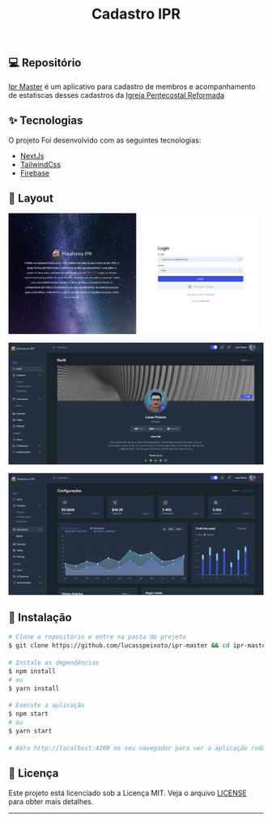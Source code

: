 <h1 align="center">
   Cadastro IPR
</h1>

<br>

## 💻 Repositório

[Ipr Master](https://github.com/lucasspeixoto/ipr-master) é um aplicativo para cadastro de membros e acompanhamento de estatiscas desses cadastros da [Igreja Pentecostal Reformada](https://www.igrejapentecostalreformada.com.br/)

## ✨ Tecnologias

O projeto Foi desenvolvido com as seguintes tecnologias:

- [NextJs](https://nextjs.org/)
- [TailwindCss](https://tailwindcss.com/)
- [Firebase](https://firebase.google.com/)

## 🔖 Layout

<!-- ![caption](src/assets/presentation.gif) -->

![interface](public/images/layout.png 'Layout Atual')

![interface](public/images/layout2.png 'Layout Atual')

![interface](public/images/layout3.png 'Layout Atual')

## 🚀 Instalação

```bash
# Clone o repositório e entre na pasta do projeto
$ git clone https://github.com/lucasspeixoto/ipr-master && cd ipr-master

# Instale as dependências
$ npm install
# ou
$ yarn install

# Execute a aplicação
$ npm start
# ou
$ yarn start

# Abra http://localhost:4200 no seu navegador para ver a aplicação rodando!
```

## 📝 Licença

Este projeto está licenciado sob a Licença MIT. Veja o arquivo [LICENSE](https://opensource.org/licenses/MIT) para obter mais detalhes.

---